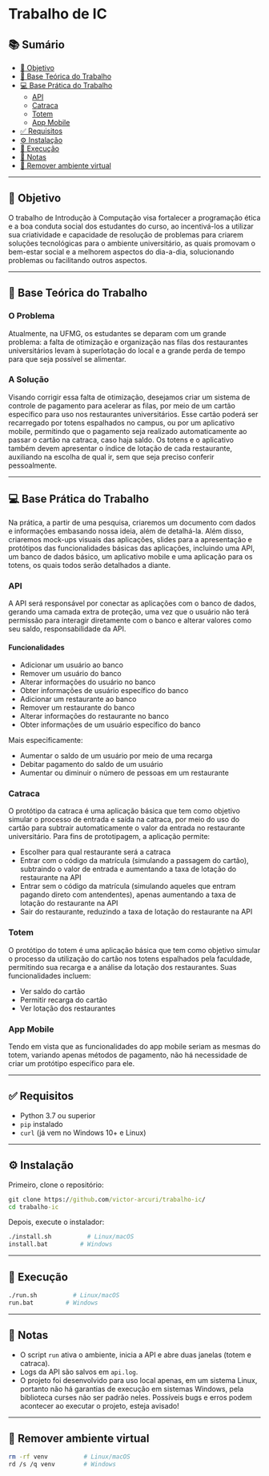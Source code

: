 # Trabalho de IC

## 📚 Sumário

- [🎯 Objetivo](#-objetivo)
- [📝 Base Teórica do Trabalho](#-base-teórica-do-trabalho)
- [💻 Base Prática do Trabalho](#-base-prática-do-trabalho)
  - [API](#api)
  - [Catraca](#catraca)
  - [Totem](#totem)
  - [App Mobile](#app-mobile)
- [✅ Requisitos](#-requisitos)
- [⚙️ Instalação](#-instalação)
- [🚀 Execução](#-execução)
- [📝 Notas](#-notas)
- [🧹 Remover ambiente virtual](#-remover-ambiente-virtual)

---

## 🎯 Objetivo
O trabalho de Introdução à Computação visa fortalecer a programação ética e a boa conduta social dos estudantes do curso, ao incentivá-los a utilizar sua criatividade e capacidade de resolução de problemas para criarem soluções tecnológicas para o ambiente universitário, as quais promovam o bem-estar social e a melhorem aspectos do dia-a-dia, solucionando problemas ou facilitando outros aspectos. 

---

## 📝 Base Teórica do Trabalho 
### O Problema
Atualmente, na UFMG, os estudantes se deparam com um grande problema: a falta de otimização e organização nas filas dos restaurantes universitários levam à superlotação do local e a grande perda de tempo para que seja possível se alimentar.

### A Solução
Visando corrigir essa falta de otimização, desejamos criar um sistema de controle de pagamento para acelerar as filas, por meio de um cartão específico para uso nos restaurantes universitários. Esse cartão poderá ser recarregado por totens espalhados no campus, ou por um aplicativo mobile, permitindo que o pagamento seja realizado automaticamente ao passar o cartão na catraca, caso haja saldo. Os totens e o aplicativo também devem apresentar o índice de lotação de cada restaurante, auxiliando na escolha de qual ir, sem que seja preciso conferir pessoalmente.

---

## 💻 Base Prática do Trabalho
Na prática, a partir de uma pesquisa, criaremos um documento com dados e informações embasando nossa ideia, além de detalhá-la. Além disso, criaremos mock-ups visuais das aplicações, slides para a apresentação e protótipos das funcionalidades básicas das aplicações, incluindo uma API, um banco de dados básico, um aplicativo mobile e uma aplicação para os totens, os quais todos serão detalhados a diante.

### API
A API será responsável por conectar as aplicações com o banco de dados, gerando uma camada extra de proteção, uma vez que o usuário não terá permissão para interagir diretamente com o banco e alterar valores como seu saldo, responsabilidade da API. 

#### Funcionalidades
- Adicionar um usuário ao banco
- Remover um usuário do banco
- Alterar informações do usuário no banco
- Obter informações de usuário específico do banco
- Adicionar um restaurante ao banco
- Remover um restaurante do banco
- Alterar informações do restaurante no banco
- Obter informações de um usuário específico do banco

Mais especificamente:

- Aumentar o saldo de um usuário por meio de uma recarga
- Debitar pagamento do saldo de um usuário
- Aumentar ou diminuir o número de pessoas em um restaurante

### Catraca
O protótipo da catraca é uma aplicação básica que tem como objetivo simular o processo de entrada e saída na catraca, por meio do uso do cartão para subtrair automaticamente o valor da entrada no restaurante universitário. Para fins de prototipagem, a aplicação permite:

- Escolher para qual restaurante será a catraca
- Entrar com o código da matrícula (simulando a passagem do cartão), subtraindo o valor de entrada e aumentando a taxa de lotação do restaurante na API
- Entrar sem o código da matrícula (simulando aqueles que entram pagando direto com antendentes), apenas aumentando a taxa de lotação do restaurante na API
- Sair do restaurante, reduzindo a taxa de lotação do restaurante na API

### Totem
O protótipo do totem é uma aplicação básica que tem como objetivo simular o processo da utilização do cartão nos totens espalhados pela faculdade, permitindo sua recarga e a análise da lotação dos restaurantes. Suas funcionalidades incluem:

- Ver saldo do cartão
- Permitir recarga do cartão
- Ver lotação dos restaurantes

### App Mobile
Tendo em vista que as funcionalidades do app mobile seriam as mesmas do totem, variando apenas métodos de pagamento, não há necessidade de criar um protótipo específico para ele.

---

## ✅ Requisitos

- Python 3.7 ou superior
- `pip` instalado
- `curl` (já vem no Windows 10+ e Linux)

---

## ⚙️ Instalação

Primeiro, clone o repositório:
```cmd
git clone https://github.com/victor-arcuri/trabalho-ic/
cd trabalho-ic
```

Depois, execute o instalador:
```bash
./install.sh          # Linux/macOS
install.bat         # Windows
```

---

## 🚀 Execução

```bash
./run.sh          # Linux/macOS
run.bat         # Windows
```
---

## 📝 Notas

- O script `run` ativa o ambiente, inicia a API e abre duas janelas (totem e catraca).
- Logs da API são salvos em `api.log`.
- O projeto foi desenvolvido para uso local apenas, em um sistema Linux, portanto não há garantias de execução em sistemas Windows, pela biblioteca curses não ser padrão neles. Possíveis bugs e erros podem acontecer ao executar o projeto, esteja avisado!

---

## 🧹 Remover ambiente virtual

```bash
rm -rf venv          # Linux/macOS
rd /s /q venv        # Windows
```
